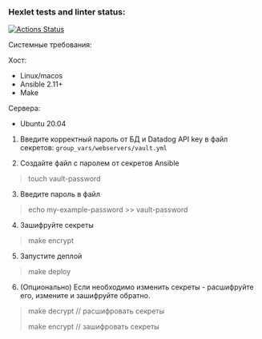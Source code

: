 ### Hexlet tests and linter status:
[![Actions Status](https://github.com/lov3catch/devops-for-programmers-project-lvl2/workflows/hexlet-check/badge.svg)](https://github.com/lov3catch/devops-for-programmers-project-lvl2/actions)

Системные требования:

Хост:
- Linux/macos
- Ansible 2.11+
- Make

Сервера:
- Ubuntu 20.04

1. Введите корректный пароль от БД и Datadog API key в файл секретов: `group_vars/webservers/vault.yml`


2. Создайте файл с паролем от секретов Ansible
> touch vault-password

3. Введите пароль в файл
> echo my-example-password >> vault-password

4. Зашифруйте секреты
> make encrypt

5. Запустите деплой
> make deploy

6. (Опционально) Если необходимо изменить секреты - расшифруйте его, измените и зашифруйте обратно.
> make decrypt // расшифровать секреты
> 
> make encrypt // зашифровать секреты